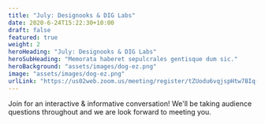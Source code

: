 ```yaml
---
title: "July: Designooks & DIG Labs"
date: 2020-6-24T15:22:30+10:00
draft: false
featured: true
weight: 2
heroHeading: "July: Designooks & DIG Labs"
heroSubHeading: "Memorata haberet sepulcrales gentisque dum sic."
heroBackground: "assets/images/dog-ez.png"
image: "assets/images/dog-ez.png"
urlLink: "https://us02web.zoom.us/meeting/register/tZUodu6vqjspHtw7BIq-CLRJlasq7p1YDaMr"
---
```


Join for an interactive & informative conversation! We'll be taking audience questions throughout and we are look forward to meeting you.
